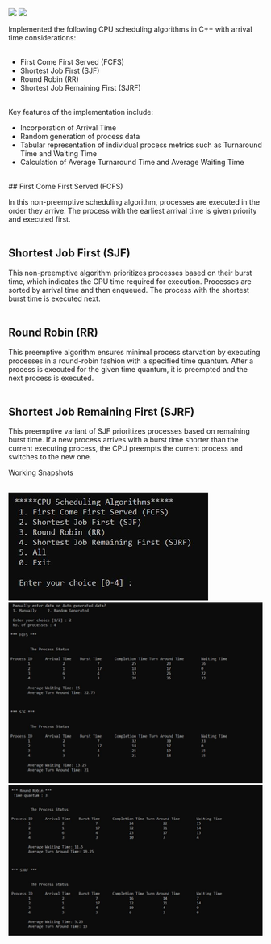 <img src="https://img.shields.io/badge/Operating%20Systems-CPU%20Scheduling%20Algorithm-<green>"> <img src="https://img.shields.io/static/v1?label=Language&message=CPP&color=blue">
<br>

Implemented the following CPU scheduling algorithms in C++ with arrival time considerations: <br>
<br>

* First Come First Served (FCFS) <br>
* Shortest Job First (SJF) <br>
* Round Robin (RR) <br>
* Shortest Job Remaining First (SJRF) <br>
<br>
Key features of the implementation include: <br>

* Incorporation of Arrival Time <br>
* Random generation of process data <br>
* Tabular representation of individual process metrics such as Turnaround Time and Waiting Time <br>
* Calculation of Average Turnaround Time and Average Waiting Time <br>
<br>
## First Come First Served (FCFS) <br>

In this non-preemptive scheduling algorithm, processes are executed in the order they arrive. The process with the earliest arrival time is given priority and executed first.<br>
<br>

## Shortest Job First (SJF) <br>

This non-preemptive algorithm prioritizes processes based on their burst time, which indicates the CPU time required for execution. Processes are sorted by arrival time and then enqueued. The process with the shortest burst time is executed next.<br>
<br>

## Round Robin (RR) <br>

This preemptive algorithm ensures minimal process starvation by executing processes in a round-robin fashion with a specified time quantum. After a process is executed for the given time quantum, it is preempted and the next process is executed.<br>
<br>

## Shortest Job Remaining First (SJRF) <br>

This preemptive variant of SJF prioritizes processes based on remaining burst time. If a new process arrives with a burst time shorter than the current executing process, the CPU preempts the current process and switches to the new one.<br>

Working Snapshots <br>

<br>
<img src="working snaps/img1.JPG" alt="Working Snapshot 1">
<br>
<img src="working snaps/img2.JPG" alt="Working Snapshot 2">
<br>
<img src="working snaps/img3.JPG" alt="Working Snapshot 3">
<br>
